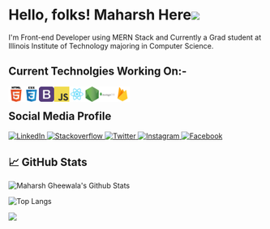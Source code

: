 # Hello, folks! Maharsh Here<img src="https://raw.githubusercontent.com/MartinHeinz/MartinHeinz/master/wave.gif" width="30px">

I'm Front-end Developer using MERN Stack and Currently a Grad student at Illinois Institute of Technology majoring in Computer Science.

## Current Technolgies Working On:-
<img align="left" alt="HTML5" width="30px" src="https://raw.githubusercontent.com/github/explore/80688e429a7d4ef2fca1e82350fe8e3517d3494d/topics/html/html.png" />

<img align="left" alt="CSS3" width="30px" src="https://raw.githubusercontent.com/github/explore/80688e429a7d4ef2fca1e82350fe8e3517d3494d/topics/css/css.png" />

<img align="left" alt="Bootstarp" width="30px" src="https://raw.githubusercontent.com/github/explore/80688e429a7d4ef2fca1e82350fe8e3517d3494d/topics/bootstrap/bootstrap.png">

<img align="left" alt="Javascript" width="30px" src="https://raw.githubusercontent.com/github/explore/80688e429a7d4ef2fca1e82350fe8e3517d3494d/topics/javascript/javascript.png">

<img align="left" alt="React.js" width="30px" src="https://raw.githubusercontent.com/github/explore/80688e429a7d4ef2fca1e82350fe8e3517d3494d/topics/react/react.png">

<img align="left" alt="Firebase" width="30px" src="https://raw.githubusercontent.com/github/explore/80688e429a7d4ef2fca1e82350fe8e3517d3494d/topics/nodejs/nodejs.png">

<img align="left" alt="Firebase" width="30px" src="https://raw.githubusercontent.com/github/explore/80688e429a7d4ef2fca1e82350fe8e3517d3494d/topics/mongodb/mongodb.png">

<img align="left" alt="Firebase" width="30px" src="https://raw.githubusercontent.com/github/explore/80688e429a7d4ef2fca1e82350fe8e3517d3494d/topics/firebase/firebase.png">

<br>

## Social Media Profile

<a href="https://www.linkedin.com/in/gmaharsh/" target="_blank">
  <img alt="LinkedIn" src="https://img.shields.io/badge/linkedin-%231DA1F2.svg?&style=for-the-badge&logo=linkedin&logoColor=white" />
</a>

<a href="https://stackoverflow.com/users/6689838/maharsh-gheewala" target="_blank">
  <img alt="Stackoverflow" src="https://img.shields.io/badge/Stackoverflow-f48024.svg?&style=for-the-badge&logo=Stackoverflow&logoColor=white" />
</a>

<a href="https://twitter.com/Maharsh007" target="_blank">
  <img alt="Twitter" src="https://img.shields.io/badge/twitter-2374e1.svg?&style=for-the-badge&logo=twitter&logoColor=white%27" />
</a>

<a href="https://www.instagram.com/maharsh.gheewala/?hl=en" target="_blank">
  <img alt="Instagram" src="https://img.shields.io/badge/instagram-%231DA1F2.svg?&style=for-the-badge&logo=instagram&logoColor=red" />
</a>

<a href="https://www.facebook.com/gmaharsh/" target="_blank">
  <img alt="Facebook" src="https://img.shields.io/badge/facebook-%231DA1F2.svg?&style=for-the-badge&logo=facebook&logoColor=white" />
</a>



## &#x1f4c8; GitHub Stats
<img alt="Maharsh Gheewala's Github Stats" src="https://github-readme-stats.vercel.app/api?username=gmaharsh&show_icons=true&count_private=true" />

![Top Langs](https://github-readme-stats.vercel.app/api/top-langs/?username=gmaharsh&theme=radical&hide=php)

![](https://komarev.com/ghpvc/?username=gmaharsh&color=blue)
